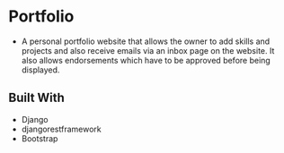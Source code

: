 # Portfolio
- A personal portfolio website that allows the owner to add skills and projects and also receive emails via an inbox page on the website. It also allows endorsements which have to be approved before being displayed.

## Built With
* Django
* djangorestframework
* Bootstrap